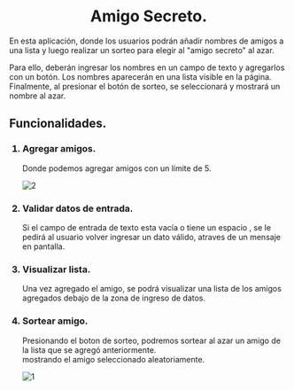<h1 align="center">Amigo Secreto.</h1>
<p>En esta aplicación, donde los usuarios podrán añadir nombres de amigos a una lista y luego realizar un sorteo para elegir al "amigo secreto" al azar.</br>

Para ello, deberán ingresar los nombres en un campo de texto y agregarlos con un botón. Los nombres aparecerán en una lista visible en la página. Finalmente, al presionar el botón de sorteo, se seleccionará y mostrará un nombre al azar.</p>

<h2>Funcionalidades.</h2>
<ol>
  <h3><li>Agregar amigos.</li></h3>
  <p>Donde podemos agregar amigos con un límite de 5.</p>
 
![2](https://github.com/user-attachments/assets/cc6f8c7d-f1e2-466b-85e4-f178aecffc38)


  <h3><li>Validar datos de entrada.</li></h3>
  <p>Si el campo de entrada de texto esta vacía o tiene un espacio , se le pedirá al usuario volver ingresar un dato válido, atraves de un mensaje en pantalla.</p>
  <h3><li>Visualizar lista.</li></h3>
  <p>Una vez agregado el amigo, se podrá visualizar una lista de los amigos agregados debajo de la zona de ingreso de datos.</p>
  <h3><li>Sortear amigo.</li></h3>
  <p>Presionando el boton de sorteo, podremos sortear al azar un amigo de la lista que se agregó anteriormente.</br>
mostrando el amigo seleccionado aleatoriamente.</p>

![1](https://github.com/user-attachments/assets/5fc1c250-aef8-4703-aed6-f5267ef78442)
 
</ol>
